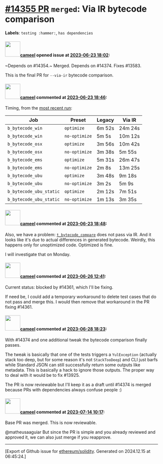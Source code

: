# [\#14355 PR](https://github.com/ethereum/solidity/pull/14355) `merged`: Via IR bytecode comparison
**Labels**: `testing :hammer:`, `has dependencies`


#### <img src="https://avatars.githubusercontent.com/u/137030?v=4" width="50">[cameel](https://github.com/cameel) opened issue at [2023-06-23 18:02](https://github.com/ethereum/solidity/pull/14355):

~Depends on #14354.~ Merged.
Depends on #14374.
Fixes #13583.

This is the final PR for `--via-ir` bytecode comparison.

#### <img src="https://avatars.githubusercontent.com/u/137030?v=4" width="50">[cameel](https://github.com/cameel) commented at [2023-06-23 18:46](https://github.com/ethereum/solidity/pull/14355#issuecomment-1604709217):

Timing, from the [most recent run](https://app.circleci.com/pipelines/github/ethereum/solidity/30336/workflows/5a907609-222a-4e5a-aa40-13ec169ac1f5):

| Job                     | Preset         | Legacy | Via IR  |
|-------------------------|----------------|--------|---------|
| `b_bytecode_win`        | `optimize`     | 6m 52s | 24m 24s |
| `b_bytecode_win`        | `no-optimize`  | 5m 5s  | 10m 12s |
| `b_bytecode_osx`        | `optimize`     | 3m 56s | 10m 42s |
| `b_bytecode_osx`        | `no-optimize`  | 3m 38s | 5m 55s  |
| `b_bytecode_ems`        | `optimize`     | 5m 31s | 26m 47s |
| `b_bytecode_ems`        | `no-optimize`  | 2m 8s  | 13m 25s |
| `b_bytecode_ubu`        | `optimize`     | 3m 48s | 9m 18s  |
| `b_bytecode_ubu`        | `no-optimize`  | 3m 2s  | 5m 9s   |
| `b_bytecode_ubu_static` | `optimize`     | 2m 12s | 7m 51s  |
| `b_bytecode_ubu_static` | `no-optimize`  | 1m 13s | 3m 35s  |

#### <img src="https://avatars.githubusercontent.com/u/137030?v=4" width="50">[cameel](https://github.com/cameel) commented at [2023-06-23 18:48](https://github.com/ethereum/solidity/pull/14355#issuecomment-1604712981):

Also, we have a problem: [`t_bytecode_compare`](https://app.circleci.com/pipelines/github/ethereum/solidity/30336/workflows/5a907609-222a-4e5a-aa40-13ec169ac1f5/jobs/1346462) does not pass via IR. And it looks like it's due to actual differences in generated bytecode. Weirdly, this happens only for unoptimized code. Optimized is fine.

I will investigate that on Monday.

#### <img src="https://avatars.githubusercontent.com/u/137030?v=4" width="50">[cameel](https://github.com/cameel) commented at [2023-06-26 12:41](https://github.com/ethereum/solidity/pull/14355#issuecomment-1607389028):

Current status: blocked by #14361, which I'll be fixing.

If need be, I could add a temporary workaround to delete test cases that do not pass and merge this. I would then remove that workaround in the PR fixing #14361.

#### <img src="https://avatars.githubusercontent.com/u/137030?v=4" width="50">[cameel](https://github.com/cameel) commented at [2023-06-28 18:23](https://github.com/ethereum/solidity/pull/14355#issuecomment-1611882865):

With #14374 and one additional tweak the bytecode comparison finally passes.

The tweak is basically that one of the tests triggers a `YulException` (actually stack too deep, but for some reason it's not `StackTooDeep`) and CLI just barfs while Standard JSON can still successfully return some outputs like metadata. This is basically a hack to ignore those outputs. The proper way to deal with it would be to fix #13925.

The PR is now reviewable but I'll keep it as a draft until #14374 is merged because PRs with dependencies always confuse people :)

#### <img src="https://avatars.githubusercontent.com/u/137030?v=4" width="50">[cameel](https://github.com/cameel) commented at [2023-07-14 10:17](https://github.com/ethereum/solidity/pull/14355#issuecomment-1635640762):

Base PR was merged. This is now reviewable.

@matheusaaguiar But since the PR is simple and you already reviewed and approved it, we can also just merge if you reapprove.


-------------------------------------------------------------------------------



[Export of Github issue for [ethereum/solidity](https://github.com/ethereum/solidity). Generated on 2024.12.15 at 06:45:24.]

